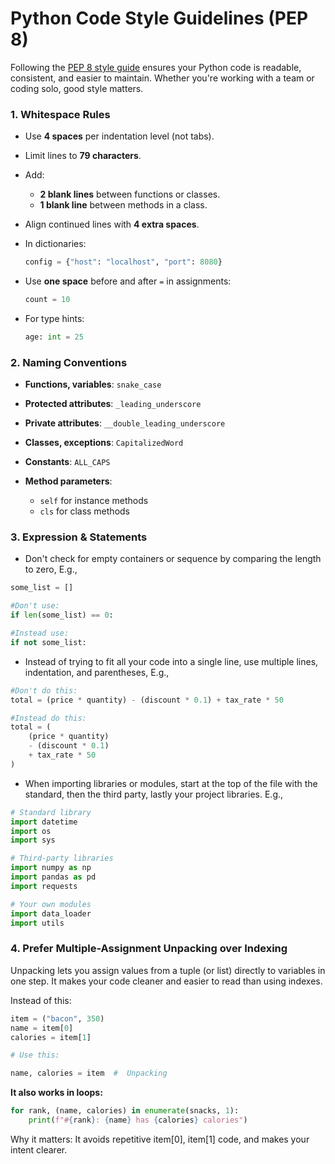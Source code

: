 # Python Code Style Guidelines (PEP 8)

Following the [PEP 8 style guide](https://www.python.org/dev/peps/pep-0008/) ensures your Python code is readable, consistent, and easier to maintain. Whether you're working with a team or coding solo, good style matters.


### 1. **Whitespace Rules**

* Use **4 spaces** per indentation level (not tabs).
* Limit lines to **79 characters**.
* Add:

  * **2 blank lines** between functions or classes.
  * **1 blank line** between methods in a class.
* Align continued lines with **4 extra spaces**.
* In dictionaries:

  ```python
  config = {"host": "localhost", "port": 8080}
  ```
* Use **one space** before and after `=` in assignments:

  ```python
  count = 10
  ```
* For type hints:

  ```python
  age: int = 25
  ```


### 2. **Naming Conventions**

* **Functions, variables**: `snake_case`
* **Protected attributes**: `_leading_underscore`
* **Private attributes**: `__double_leading_underscore`
* **Classes, exceptions**: `CapitalizedWord`
* **Constants**: `ALL_CAPS`
* **Method parameters**:

  * `self` for instance methods
  * `cls` for class methods


### 3. **Expression & Statements**

* Don't check for empty containers or sequence by comparing the length to zero, E.g., 

```python
some_list = []

#Don't use:
if len(some_list) == 0:

#Instead use:
if not some_list:
```

* Instead of trying to fit all your code into a single line, use multiple lines, indentation, and parentheses, E.g.,

```python
#Don't do this:
total = (price * quantity) - (discount * 0.1) + tax_rate * 50

#Instead do this:
total = (
    (price * quantity)
    - (discount * 0.1)
    + tax_rate * 50
)
```

* When importing libraries or modules, start at the top of the file with the standard, then the third party, lastly your project libraries. E.g., 

```python
# Standard library
import datetime
import os
import sys

# Third-party libraries
import numpy as np
import pandas as pd
import requests

# Your own modules
import data_loader
import utils
```

### 4. **Prefer Multiple-Assignment Unpacking over Indexing**

Unpacking lets you assign values from a tuple (or list) directly to variables in one step. It makes your code cleaner and easier to read than using indexes.

Instead of this:

```python
item = ("bacon", 350)
name = item[0]
calories = item[1]

# Use this:

name, calories = item  #  Unpacking
```

**It also works in loops:**

```python
for rank, (name, calories) in enumerate(snacks, 1):
    print(f"#{rank}: {name} has {calories} calories")
```
Why it matters: It avoids repetitive item[0], item[1] code, and makes your intent clearer.